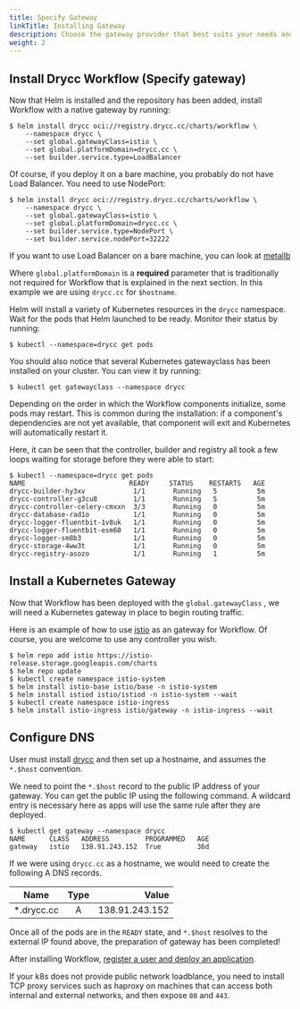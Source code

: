 ```yaml
---
title: Specify Gateway
linkTitle: Installing Gateway
description: Choose the gateway provider that best suits your needs and platform.
weight: 2
---
```


## Install Drycc Workflow (Specify gateway)

Now that Helm is installed and the repository has been added, install Workflow with a native gateway by running:

```
$ helm install drycc oci://registry.drycc.cc/charts/workflow \
    --namespace drycc \
    --set global.gatewayClass=istio \
    --set global.platformDomain=drycc.cc \
    --set builder.service.type=LoadBalancer
```

Of course, if you deploy it on a bare machine, you probably do not have Load Balancer. You need to use NodePort:
```
$ helm install drycc oci://registry.drycc.cc/charts/workflow \
    --namespace drycc \
    --set global.gatewayClass=istio \
    --set global.platformDomain=drycc.cc \
    --set builder.service.type=NodePort \
    --set builder.service.nodePort=32222
```

If you want to use Load Balancer on a bare machine, you can look at [metallb](https://github.com/metallb/metallb)

Where `global.platformDomain` is a **required** parameter that is traditionally not required for Workflow that is explained in the next section. In this example we are using `drycc.cc` for `$hostname`.

Helm will install a variety of Kubernetes resources in the `drycc` namespace.
Wait for the pods that Helm launched to be ready. Monitor their status by running:

```
$ kubectl --namespace=drycc get pods
```

You should also notice that several Kubernetes gatewayclass has been installed on your cluster. You can view it by running:

```
$ kubectl get gatewayclass --namespace drycc
```

Depending on the order in which the Workflow components initialize, some pods may restart. This is common during the
installation: if a component's dependencies are not yet available, that component will exit and Kubernetes will
automatically restart it.

Here, it can be seen that the controller, builder and registry all took a few loops waiting for storage before they were able to start:

```
$ kubectl --namespace=drycc get pods
NAME                          READY     STATUS    RESTARTS   AGE
drycc-builder-hy3xv            1/1       Running   5          5m
drycc-controller-g3cu8         1/1       Running   5          5m
drycc-controller-celery-cmxxn  3/3       Running   0          5m
drycc-database-rad1o           1/1       Running   0          5m
drycc-logger-fluentbit-1v8uk   1/1       Running   0          5m
drycc-logger-fluentbit-esm60   1/1       Running   0          5m
drycc-logger-sm8b3             1/1       Running   0          5m
drycc-storage-4ww3t            1/1       Running   0          5m
drycc-registry-asozo           1/1       Running   1          5m
```

## Install a Kubernetes Gateway

Now that Workflow has been deployed with the `global.gatewayClass` , we will need a Kubernetes gateway in place to begin routing traffic.

Here is an example of how to use [istio](https://istio.io/) as an gateway for Workflow. Of course, you are welcome to use any controller you wish.

```
$ helm repo add istio https://istio-release.storage.googleapis.com/charts
$ helm repo update
$ kubectl create namespace istio-system
$ helm install istio-base istio/base -n istio-system
$ helm install istiod istio/istiod -n istio-system --wait
$ kubectl create namespace istio-ingress
$ helm install istio-ingress istio/gateway -n istio-ingress --wait
```

## Configure DNS

User must install [drycc](../quickstart/install-workflow.md) and then set up a hostname, and assumes the `*.$host` convention.

We need to point the `*.$host` record to the public IP address of your gateway. You can get the public IP using the following command. A wildcard entry is necessary here as apps will use the same rule after they are deployed.

```
$ kubectl get gateway --namespace drycc
NAME      CLASS   ADDRESS         PROGRAMMED   AGE
gateway   istio   138.91.243.152  True         36d
```

If we were using `drycc.cc` as a hostname, we would need to create the following A DNS records.

| Name                         | Type          | Value          |
| ---------------------------- |:-------------:| --------------:|
| *.drycc.cc                   | A             | 138.91.243.152 |

Once all of the pods are in the `READY` state, and `*.$host` resolves to the external IP found above, the preparation of gateway has been completed!

After installing Workflow, [register a user and deploy an application](../quickstart/deploy-an-app.md).

If your k8s does not provide public network loadblance, you need to install TCP proxy services such as haproxy on machines that can 
access both internal and external networks, and then expose `80` and `443`.